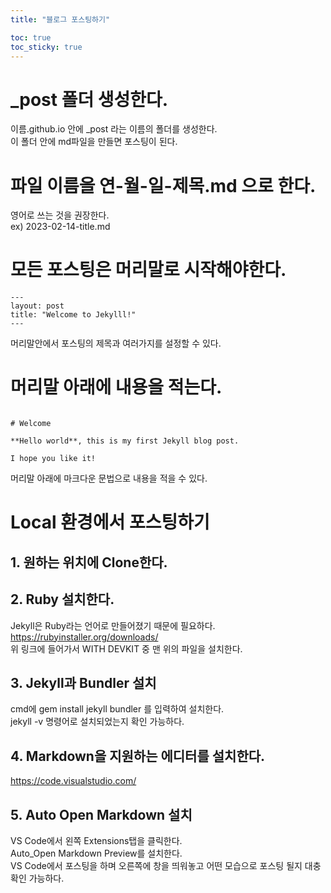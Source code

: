 ```yaml
---
title: "블로그 포스팅하기"

toc: true
toc_sticky: true
---
```


# _post 폴더 생성한다.  

이름.github.io 안에 _post 라는 이름의 폴더를 생성한다.\
이 폴더 안에 md파일을 만들면 포스팅이 된다.

# 파일 이름을 연-월-일-제목.md 으로 한다.

영어로 쓰는 것을 권장한다.\
ex) 2023-02-14-title.md

# 모든 포스팅은 머리말로 시작해야한다.

```
---  
layout: post  
title: "Welcome to Jekylll!"
---
```   
머리말안에서 포스팅의 제목과 여러가지를 설정할 수 있다.

# 머리말 아래에 내용을 적는다.

```

# Welcome

**Hello world**, this is my first Jekyll blog post.

I hope you like it!

```
머리말 아래에 마크다운 문법으로 내용을 적을 수 있다.

# Local 환경에서 포스팅하기
## 1. 원하는 위치에 Clone한다.
## 2. Ruby 설치한다.
Jekyll은 Ruby라는 언어로 만들어졌기 때문에 필요하다.\
<https://rubyinstaller.org/downloads/>\
위 링크에 들어가서 WITH DEVKIT 중 맨 위의 파일을 설치한다.
## 3. Jekyll과 Bundler 설치
cmd에 gem install jekyll bundler 를 입력하여 설치한다.\
jekyll -v 명령어로 설치되었는지 확인 가능하다.
## 4. Markdown을 지원하는 에디터를 설치한다.
<https://code.visualstudio.com/>
## 5. Auto Open Markdown 설치
VS Code에서 왼쪽 Extensions탭을 클릭한다.\
Auto_Open Markdown Preview를 설치한다.\
VS Code에서 포스팅을 하며 오른쪽에 창을 띄워놓고 어떤 모습으로 포스팅 될지 대충 확인 가능하다.
